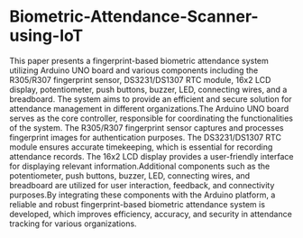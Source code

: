 # Biometric-Attendance-Scanner-using-IoT
This paper presents a fingerprint-based biometric attendance system utilizing Arduino UNO
board and various components including the R305/R307 fingerprint sensor, DS3231/DS1307
RTC module, 16x2 LCD display, potentiometer, push buttons, buzzer, LED, connecting
wires, and a breadboard. The system aims to provide an efficient and secure solution for
attendance management in different organizations.The Arduino UNO board serves as the core
controller, responsible for coordinating the functionalities of the system. The R305/R307
fingerprint sensor captures and processes fingerprint images for authentication purposes. The
DS3231/DS1307 RTC module ensures accurate timekeeping, which is essential for recording
attendance records. The 16x2 LCD display provides a user-friendly interface for displaying
relevant information.Additional components such as the potentiometer, push buttons, buzzer,
LED, connecting wires, and breadboard are utilized for user interaction, feedback, and
connectivity purposes.By integrating these components with the Arduino platform, a reliable
and robust fingerprint-based biometric attendance system is developed, which improves
efficiency, accuracy, and security in attendance tracking for various organizations.
